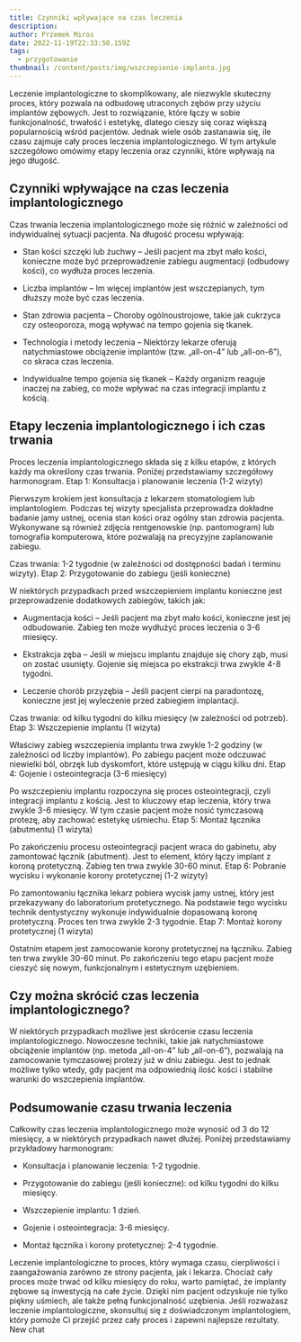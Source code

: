 ```yaml
---
title: Czynniki wpływające na czas leczenia
description: 
author: Przemek Miros
date: 2022-11-19T22:33:50.159Z
tags:
  - przygotowanie
thumbnail: /content/posts/img/wszczepienie-implanta.jpg
---
```



Leczenie implantologiczne to skomplikowany, ale niezwykle skuteczny proces, który pozwala na odbudowę utraconych zębów przy użyciu implantów zębowych. Jest to rozwiązanie, które łączy w sobie funkcjonalność, trwałość i estetykę, dlatego cieszy się coraz większą popularnością wśród pacjentów. Jednak wiele osób zastanawia się, ile czasu zajmuje cały proces leczenia implantologicznego. W tym artykule szczegółowo omówimy etapy leczenia oraz czynniki, które wpływają na jego długość.
## Czynniki wpływające na czas leczenia implantologicznego

Czas trwania leczenia implantologicznego może się różnić w zależności od indywidualnej sytuacji pacjenta. Na długość procesu wpływają:

* Stan kości szczęki lub żuchwy – Jeśli pacjent ma zbyt mało kości, konieczne może być przeprowadzenie zabiegu augmentacji (odbudowy kości), co wydłuża proces leczenia.

* Liczba implantów – Im więcej implantów jest wszczepianych, tym dłuższy może być czas leczenia.

* Stan zdrowia pacjenta – Choroby ogólnoustrojowe, takie jak cukrzyca czy osteoporoza, mogą wpływać na tempo gojenia się tkanek.

* Technologia i metody leczenia – Niektórzy lekarze oferują natychmiastowe obciążenie implantów (tzw. „all-on-4” lub „all-on-6”), co skraca czas leczenia.

* Indywidualne tempo gojenia się tkanek – Każdy organizm reaguje inaczej na zabieg, co może wpływać na czas integracji implantu z kością.

## Etapy leczenia implantologicznego i ich czas trwania

Proces leczenia implantologicznego składa się z kilku etapów, z których każdy ma określony czas trwania. Poniżej przedstawiamy szczegółowy harmonogram.
Etap 1: Konsultacja i planowanie leczenia (1-2 wizyty)

Pierwszym krokiem jest konsultacja z lekarzem stomatologiem lub implantologiem. Podczas tej wizyty specjalista przeprowadza dokładne badanie jamy ustnej, ocenia stan kości oraz ogólny stan zdrowia pacjenta. Wykonywane są również zdjęcia rentgenowskie (np. pantomogram) lub tomografia komputerowa, które pozwalają na precyzyjne zaplanowanie zabiegu.

Czas trwania: 1-2 tygodnie (w zależności od dostępności badań i terminu wizyty).
Etap 2: Przygotowanie do zabiegu (jeśli konieczne)

W niektórych przypadkach przed wszczepieniem implantu konieczne jest przeprowadzenie dodatkowych zabiegów, takich jak:

* Augmentacja kości – Jeśli pacjent ma zbyt mało kości, konieczne jest jej odbudowanie. Zabieg ten może wydłużyć proces leczenia o 3-6 miesięcy.

* Ekstrakcja zęba – Jeśli w miejscu implantu znajduje się chory ząb, musi on zostać usunięty. Gojenie się miejsca po ekstrakcji trwa zwykle 4-8 tygodni.

* Leczenie chorób przyzębia – Jeśli pacjent cierpi na paradontozę, konieczne jest jej wyleczenie przed zabiegiem implantacji.

Czas trwania: od kilku tygodni do kilku miesięcy (w zależności od potrzeb).
Etap 3: Wszczepienie implantu (1 wizyta)

Właściwy zabieg wszczepienia implantu trwa zwykle 1-2 godziny (w zależności od liczby implantów). Po zabiegu pacjent może odczuwać niewielki ból, obrzęk lub dyskomfort, które ustępują w ciągu kilku dni.
Etap 4: Gojenie i osteointegracja (3-6 miesięcy)

Po wszczepieniu implantu rozpoczyna się proces osteointegracji, czyli integracji implantu z kością. Jest to kluczowy etap leczenia, który trwa zwykle 3-6 miesięcy. W tym czasie pacjent może nosić tymczasową protezę, aby zachować estetykę uśmiechu.
Etap 5: Montaż łącznika (abutmentu) (1 wizyta)

Po zakończeniu procesu osteointegracji pacjent wraca do gabinetu, aby zamontować łącznik (abutment). Jest to element, który łączy implant z koroną protetyczną. Zabieg ten trwa zwykle 30-60 minut.
Etap 6: Pobranie wycisku i wykonanie korony protetycznej (1-2 wizyty)

Po zamontowaniu łącznika lekarz pobiera wycisk jamy ustnej, który jest przekazywany do laboratorium protetycznego. Na podstawie tego wycisku technik dentystyczny wykonuje indywidualnie dopasowaną koronę protetyczną. Proces ten trwa zwykle 2-3 tygodnie.
Etap 7: Montaż korony protetycznej (1 wizyta)

Ostatnim etapem jest zamocowanie korony protetycznej na łączniku. Zabieg ten trwa zwykle 30-60 minut. Po zakończeniu tego etapu pacjent może cieszyć się nowym, funkcjonalnym i estetycznym uzębieniem.
## Czy można skrócić czas leczenia implantologicznego?

W niektórych przypadkach możliwe jest skrócenie czasu leczenia implantologicznego. Nowoczesne techniki, takie jak natychmiastowe obciążenie implantów (np. metoda „all-on-4” lub „all-on-6”), pozwalają na zamocowanie tymczasowej protezy już w dniu zabiegu. Jest to jednak możliwe tylko wtedy, gdy pacjent ma odpowiednią ilość kości i stabilne warunki do wszczepienia implantów.
## Podsumowanie czasu trwania leczenia

Całkowity czas leczenia implantologicznego może wynosić od 3 do 12 miesięcy, a w niektórych przypadkach nawet dłużej. Poniżej przedstawiamy przykładowy harmonogram:

* Konsultacja i planowanie leczenia: 1-2 tygodnie.

* Przygotowanie do zabiegu (jeśli konieczne): od kilku tygodni do kilku miesięcy.

* Wszczepienie implantu: 1 dzień.

* Gojenie i osteointegracja: 3-6 miesięcy.

* Montaż łącznika i korony protetycznej: 2-4 tygodnie.



Leczenie implantologiczne to proces, który wymaga czasu, cierpliwości i zaangażowania zarówno ze strony pacjenta, jak i lekarza. Chociaż cały proces może trwać od kilku miesięcy do roku, warto pamiętać, że implanty zębowe są inwestycją na całe życie. Dzięki nim pacjent odzyskuje nie tylko piękny uśmiech, ale także pełną funkcjonalność uzębienia. Jeśli rozważasz leczenie implantologiczne, skonsultuj się z doświadczonym implantologiem, który pomoże Ci przejść przez cały proces i zapewni najlepsze rezultaty.
New chat